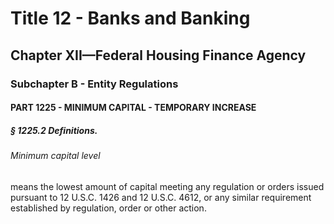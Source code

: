 
# Title 12 - Banks and Banking
## Chapter XII—Federal Housing Finance Agency
### Subchapter B - Entity Regulations
#### PART 1225 - MINIMUM CAPITAL - TEMPORARY INCREASE
##### § 1225.2 Definitions.
###### Minimum capital level

means the lowest amount of capital meeting any regulation or orders issued pursuant to 12 U.S.C. 1426 and 12 U.S.C. 4612, or any similar requirement established by regulation, order or other action.
